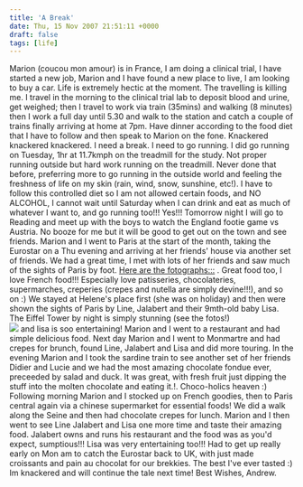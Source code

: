 ```yaml
---
title: 'A Break'
date: Thu, 15 Nov 2007 21:51:11 +0000
draft: false
tags: [life]
---
```


Marion (coucou mon amour) is in France, I am doing a clinical trial, I have started a new job, Marion and I have found a new place to live, I am looking to buy a car. Life is extremely hectic at the moment. The travelling is killing me. I travel in the morning to the clinical trial lab to deposit blood and urine, get weighed; then I travel to work via train (35mins) and walking (8 minutes) then I work a full day until 5.30 and walk to the station and catch a couple of trains finally arriving at home at 7pm. Have dinner according to the food diet that I have to follow and then speak to Marion on the fone. Knackered knackered knackered. I need a break. I need to go running. I did go running on Tuesday, 1hr at 11.7kmph on the treadmill for the study. Not proper running outside but hard work running on the treadmill. Never done that before, preferring more to go running in the outside world and feeling the freshness of life on my skin (rain, wind, snow, sunshine, etc!). I have to follow this controlled diet so I am not allowed certain foods, and NO ALCOHOL, I cannot wait until Saturday when I can drink and eat as much of whatever I want to, and go running too!!! Yes!!! Tomorrow night I will go to Reading and meet up with the boys to watch the England footie game vs Austria. No booze for me but it will be good to get out on the town and see friends. Marion and I went to Paris at the start of the month, taking the Eurostar on a Thu evening and arriving at her friends' house via another set of friends. We had a great time, I met with lots of her friends and saw much of the sights of Paris by foot. [Here are the fotographs:::](http://www.big-andy.co.uk/Photos/Photos_Paris_Nov2007/) . Great food too, I love French food!!! Especially love patisseries, chocolateries, supermarches, creperies (crepes and nutella are simply devine!!!), and so on :) We stayed at Helene's place first (she was on holiday) and then were shown the sights of Paris by Line, Jalabert and their 9mth-old baby Lisa. The Eiffel Tower by night is simply stunning (see the fotos!)  
![](http://www.big-andy.co.uk/Photos/Photos_Paris_Nov2007/Andrew's/thumbs/IMG_3068.JPG) and lisa is soo entertaining! Marion and I went to a restaurant and had simple delicious food. Next day Marion and I went to Monmartre and had crepes for brunch, found Line, Jalabert and Lisa and did more touring. In the evening Marion and I took the sardine train to see another set of her friends Didier and Lucie and we had the most amazing chocolate fondue ever, preceeded by salad and duck. It was great, with fresh fruit just dipping the stuff into the molten chocolate and eating it.!. Choco-holics heaven :) Following morning Marion and I stocked up on French goodies, then to Paris central again via a chinese supermarket for essential foods! We did a walk along the Seine and then had chocolate crepes for lunch. Marion and I then went to see Line Jalabert and Lisa one more time and taste their amazing food. Jalabert owns and runs his restaurant and the food was as you'd expect, sumptious!!! Lisa was very entertaining too!!! Had to get up really early on Mon am to catch the Eurostar back to UK, with just made croissants and pain au chocolat for our brekkies. The best I've ever tasted :) Im knackered and will continue the tale next time! Best Wishes, Andrew.